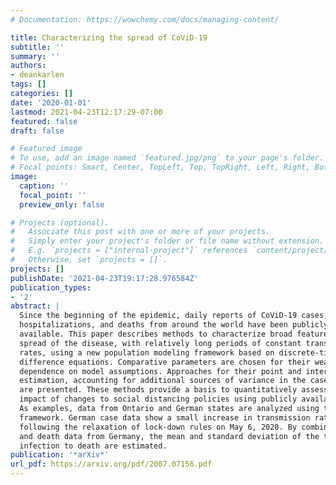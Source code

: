 ```yaml
---
# Documentation: https://wowchemy.com/docs/managing-content/

title: Characterizing the spread of CoViD-19
subtitle: ''
summary: ''
authors:
- deankarlen
tags: []
categories: []
date: '2020-01-01'
lastmod: 2021-04-23T12:17:29-07:00
featured: false
draft: false

# Featured image
# To use, add an image named `featured.jpg/png` to your page's folder.
# Focal points: Smart, Center, TopLeft, Top, TopRight, Left, Right, BottomLeft, Bottom, BottomRight.
image:
  caption: ''
  focal_point: ''
  preview_only: false

# Projects (optional).
#   Associate this post with one or more of your projects.
#   Simply enter your project's folder or file name without extension.
#   E.g. `projects = ["internal-project"]` references `content/project/deep-learning/index.md`.
#   Otherwise, set `projects = []`.
projects: []
publishDate: '2021-04-23T19:17:28.976584Z'
publication_types:
- '2'
abstract: |
  Since the beginning of the epidemic, daily reports of CoViD-19 cases,
  hospitalizations, and deaths from around the world have been publicly
  available. This paper describes methods to characterize broad features of the
  spread of the disease, with relatively long periods of constant transmission
  rates, using a new population modeling framework based on discrete-time
  difference equations. Comparative parameters are chosen for their weak
  dependence on model assumptions. Approaches for their point and interval
  estimation, accounting for additional sources of variance in the case data,
  are presented. These methods provide a basis to quantitatively assess the
  impact of changes to social distancing policies using publicly available data.
  As examples, data from Ontario and German states are analyzed using this
  framework. German case data show a small increase in transmission rates
  following the relaxation of lock-down rules on May 6, 2020. By combining case
  and death data from Germany, the mean and standard deviation of the time from
  infection to death are estimated.
publication: '*arXiv*'
url_pdf: https://arxiv.org/pdf/2007.07156.pdf
---
```


